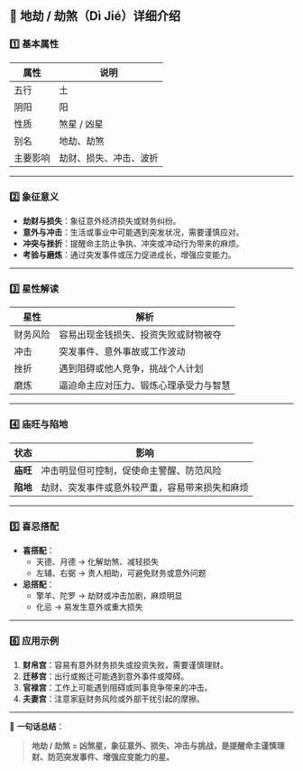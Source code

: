 ## 🌟 地劫 / 劫煞（Dì Jié）详细介绍

### 1️⃣ 基本属性

| 属性     | 说明                   |
| -------- | ---------------------- |
| 五行     | 土                     |
| 阴阳     | 阳                     |
| 性质     | 煞星 / 凶星            |
| 别名     | 地劫、劫煞             |
| 主要影响 | 劫财、损失、冲击、波折 |

------

### 2️⃣ 象征意义

- **劫财与损失**：象征意外经济损失或财务纠纷。
- **意外与冲击**：生活或事业中可能遇到突发状况，需要谨慎应对。
- **冲突与挫折**：提醒命主防止争执、冲突或冲动行为带来的麻烦。
- **考验与磨炼**：通过突发事件或压力促进成长，增强应变能力。

------

### 3️⃣ 星性解读

| 星性     | 解析                                   |
| -------- | -------------------------------------- |
| 财务风险 | 容易出现金钱损失、投资失败或财物被夺   |
| 冲击     | 突发事件、意外事故或工作波动           |
| 挫折     | 遇到阻碍或他人竞争，挑战个人计划       |
| 磨炼     | 逼迫命主应对压力、锻炼心理承受力与智慧 |

------

### 4️⃣ 庙旺与陷地

| 状态     | 影响                                           |
| -------- | ---------------------------------------------- |
| **庙旺** | 冲击明显但可控制，促使命主警醒、防范风险       |
| **陷地** | 劫财、突发事件或意外较严重，容易带来损失和麻烦 |

------

### 5️⃣ 喜忌搭配

- **喜搭配**：
  - 天德、月德 → 化解劫煞、减轻损失
  - 左辅、右弼 → 贵人相助，可避免财务或意外问题
- **忌搭配**：
  - 擎羊、陀罗 → 劫财或冲击加剧，麻烦明显
  - 化忌 → 易发生意外或重大损失

------

### 6️⃣ 应用示例

1. **财帛宫**：容易有意外财务损失或投资失败，需要谨慎理财。
2. **迁移宫**：出行或搬迁可能遇到意外事件或障碍。
3. **官禄宫**：工作上可能遇到阻碍或同事竞争带来的冲击。
4. **夫妻宫**：注意家庭财务风险或外部干扰引起的摩擦。

------

📌 **一句话总结**：

> **地劫 / 劫煞 = 凶煞星，象征意外、损失、冲击与挑战，是提醒命主谨慎理财、防范突发事件、增强应变能力的星。**